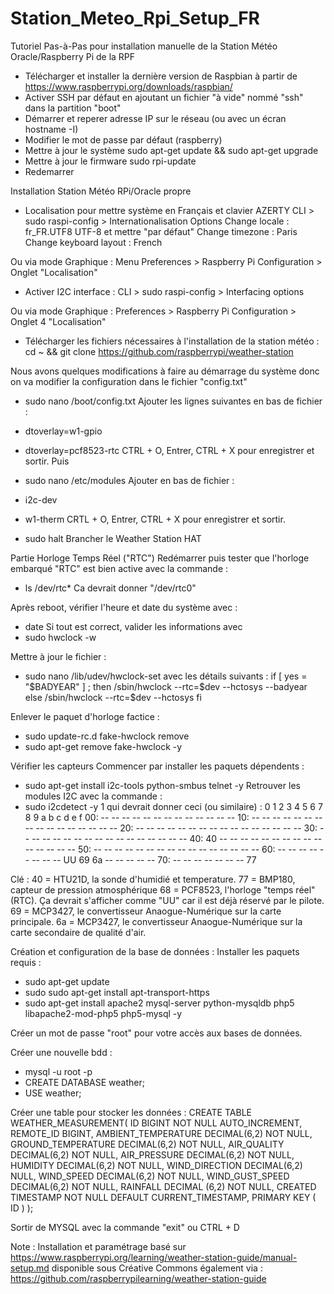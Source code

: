 # Station_Meteo_Rpi_Setup_FR
Tutoriel Pas-à-Pas pour installation manuelle de la Station Météo Oracle/Raspberry Pi de la RPF

* Télécharger et installer la dernière version de Raspbian à partir de https://www.raspberrypi.org/downloads/raspbian/
* Activer SSH par défaut en ajoutant un fichier "à vide" nommé "ssh" dans la partition "boot"
* Démarrer et reperer adresse IP sur le réseau (ou avec un écran hostname -I)
* Modifier le mot de passe par défaut (raspberry)
* Mettre à jour le système sudo apt-get update && sudo apt-get upgrade
* Mettre à jour le firmware sudo rpi-update
* Redemarrer

Installation Station Météo RPi/Oracle propre
* Localisation pour mettre système en Français et clavier AZERTY
CLI > sudo raspi-config > Internationalisation Options
Change locale : fr_FR.UTF8 UTF-8 et mettre "par défaut"
Change timezone : Paris
Change keyboard layout : French

Ou via mode Graphique : 
Menu Preferences > Raspberry Pi Configuration > Onglet "Localisation"

* Activer I2C interface : 
CLI > sudo raspi-config > Interfacing options 

Ou via mode Graphique : 
Preferences > Raspberry Pi Configuration > Onglet 4 "Localisation"

* Télécharger les fichiers nécessaires à l'installation de la station météo : 
cd ~ && git clone https://github.com/raspberrypi/weather-station

Nous avons quelques modifications à faire au démarrage du système donc on va modifier la configuration dans le fichier "config.txt"
* sudo nano /boot/config.txt
Ajouter les lignes suivantes en bas de fichier : 
* dtoverlay=w1-gpio
* dtoverlay=pcf8523-rtc
CTRL + O, Entrer, CTRL + X pour enregistrer et sortir.
Puis 
* sudo nano /etc/modules
Ajouter en bas de fichier : 
* i2c-dev
* w1-therm
CRTL + O, Entrer, CTRL + X pour enregistrer et sortir.

* sudo halt
Brancher le Weather Station HAT

Partie Horloge Temps Réel ("RTC")
Redémarrer puis tester que l'horloge embarqué "RTC" est bien active avec la commande :
* ls /dev/rtc* 
Ca devrait donner "/dev/rtc0"

Après reboot, vérifier l'heure et date du système avec : 
* date
Si tout est correct, valider les informations avec 
* sudo hwclock -w

Mettre à jour le fichier :
* sudo nano /lib/udev/hwclock-set
avec les détails suivants : 
if [ yes = "$BADYEAR" ] ; then
    /sbin/hwclock --rtc=$dev --hctosys --badyear
else
    /sbin/hwclock --rtc=$dev --hctosys
fi

Enlever le paquet d'horloge factice :
* sudo update-rc.d fake-hwclock remove
* sudo apt-get remove fake-hwclock -y

Vérifier les capteurs 
Commencer par installer les paquets dépendents : 
* sudo apt-get install i2c-tools python-smbus telnet -y
Retrouver les modules I2C avec la commande : 
* sudo i2cdetect -y 1
qui devrait donner ceci (ou similaire) : 
     0  1  2  3  4  5  6  7  8  9  a  b  c  d  e  f
00:          -- -- -- -- -- -- -- -- -- -- -- -- -- 
10: -- -- -- -- -- -- -- -- -- -- -- -- -- -- -- -- 
20: -- -- -- -- -- -- -- -- -- -- -- -- -- -- -- -- 
30: -- -- -- -- -- -- -- -- -- -- -- -- -- -- -- -- 
40: 40 -- -- -- -- -- -- -- -- -- -- -- -- -- -- -- 
50: -- -- -- -- -- -- -- -- -- -- -- -- -- -- -- -- 
60: -- -- -- -- -- -- -- -- UU 69 6a -- -- -- -- -- 
70: -- -- -- -- -- -- -- 77        

Clé : 
40 = HTU21D, la sonde d'humidié et temperature.
77 = BMP180, capteur de pression atmosphérique
68 = PCF8523, l'horloge "temps réel" (RTC). Ça devrait s'afficher comme "UU" car il est déjà réservé par le pilote. 
69 = MCP3427, le convertisseur Anaogue-Numérique sur la carte principale.
6a = MCP3427, le convertisseur Anaogue-Numérique sur la carte secondaire de qualité d'air.

Création et configuration de la base de données : 
Installer les paquets requis : 
* sudo apt-get update
* sudo sudo apt-get install apt-transport-https
* sudo apt-get install apache2 mysql-server python-mysqldb php5 libapache2-mod-php5 php5-mysql -y

Créer un mot de passe "root" pour votre accès aux bases de données.

Créer une nouvelle bdd : 
* mysql -u root -p
* CREATE DATABASE weather;
* USE weather;

Créer une table pour stocker les données : 
CREATE TABLE WEATHER_MEASUREMENT(
    ID BIGINT NOT NULL AUTO_INCREMENT,
    REMOTE_ID BIGINT,
    AMBIENT_TEMPERATURE DECIMAL(6,2) NOT NULL,
    GROUND_TEMPERATURE DECIMAL(6,2) NOT NULL,
    AIR_QUALITY DECIMAL(6,2) NOT NULL,
    AIR_PRESSURE DECIMAL(6,2) NOT NULL,
    HUMIDITY DECIMAL(6,2) NOT NULL,
    WIND_DIRECTION DECIMAL(6,2) NULL,
    WIND_SPEED DECIMAL(6,2) NOT NULL,
    WIND_GUST_SPEED DECIMAL(6,2) NOT NULL,
    RAINFALL DECIMAL (6,2) NOT NULL,
    CREATED TIMESTAMP NOT NULL DEFAULT CURRENT_TIMESTAMP,
    PRIMARY KEY ( ID )
  );
  
Sortir de MYSQL avec la commande "exit" ou CTRL + D
  
  






Note : Installation et paramétrage basé sur https://www.raspberrypi.org/learning/weather-station-guide/manual-setup.md disponible sous Créative Commons également via : https://github.com/raspberrypilearning/weather-station-guide
